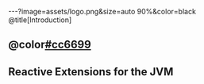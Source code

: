 ---?image=assets/logo.png&size=auto 90%&color=black @title[Introduction]

## @color[#cc6699](RxJava2.0)
Reactive Extensions for the JVM
---

